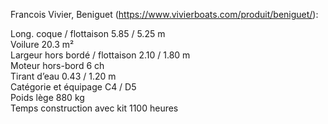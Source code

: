 Francois Vivier, Beniguet (<https://www.vivierboats.com/produit/beniguet/>):

Long. coque / flottaison	5.85 / 5.25 m		
Voilure	20.3 m²  
Largeur hors bordé / flottaison	2.10 / 1.80 m		
Moteur hors-bord	6 ch  
Tirant d’eau	0.43 / 1.20 m		
Catégorie et équipage	C4 / D5  
Poids lège	880 kg		
Temps construction avec kit	1100 heures  



